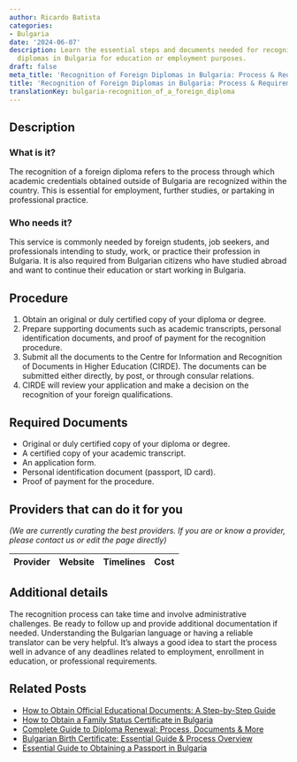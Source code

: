 ```yaml
---
author: Ricardo Batista
categories:
- Bulgaria
date: '2024-06-07'
description: Learn the essential steps and documents needed for recognizing foreign
  diplomas in Bulgaria for education or employment purposes.
draft: false
meta_title: 'Recognition of Foreign Diplomas in Bulgaria: Process & Requirements'
title: 'Recognition of Foreign Diplomas in Bulgaria: Process & Requirements'
translationKey: bulgaria-recognition_of_a_foreign_diploma
---
```


## Description
### What is it?
The recognition of a foreign diploma refers to the process through which academic credentials obtained outside of Bulgaria are recognized within the country. This is essential for employment, further studies, or partaking in professional practice.

### Who needs it?
This service is commonly needed by foreign students, job seekers, and professionals intending to study, work, or practice their profession in Bulgaria. It is also required from Bulgarian citizens who have studied abroad and want to continue their education or start working in Bulgaria.

## Procedure
1. Obtain an original or duly certified copy of your diploma or degree.
2. Prepare supporting documents such as academic transcripts, personal identification documents, and proof of payment for the recognition procedure.
3. Submit all the documents to the Centre for Information and Recognition of Documents in Higher Education (CIRDE). The documents can be submitted either directly, by post, or through consular relations.
4. CIRDE will review your application and make a decision on the recognition of your foreign qualifications.

## Required Documents
- Original or duly certified copy of your diploma or degree.
- A certified copy of your academic transcript.
- An application form.
- Personal identification document (passport, ID card).
- Proof of payment for the procedure.

## Providers that can do it for you

_(We are currently curating the best providers. If you are or know a provider, please contact us or edit the page directly)_

| Provider        |     Website     |     Timelines    |       Cost      |
| :-------------: | :-------------: |  :-------------: | :-------------: |

## Additional details
The recognition process can take time and involve administrative challenges. Be ready to follow up and provide additional documentation if needed. Understanding the Bulgarian language or having a reliable translator can be very helpful. It’s always a good idea to start the process well in advance of any deadlines related to employment, enrollment in education, or professional requirements.


## Related Posts

- [How to Obtain Official Educational Documents: A Step-by-Step Guide](https://tramitit.com/guides/bulgaria/issuance_of_an_educational_document/)
- [How to Obtain a Family Status Certificate in Bulgaria](https://tramitit.com/guides/bulgaria/issuance_of_a_family_status_certificate/)
- [Complete Guide to Diploma Renewal: Process, Documents & More](https://tramitit.com/guides/bulgaria/diploma_renewal/)
- [Bulgarian Birth Certificate: Essential Guide & Process Overview](https://tramitit.com/guides/bulgaria/issuance_of_a_birth_certificate/)
- [Essential Guide to Obtaining a Passport in Bulgaria](https://tramitit.com/guides/bulgaria/issuance_of_a_passport/)